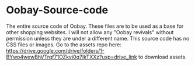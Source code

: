# Oobay-Source-code
The entire source code of Oobay.
These files are to be used as a base for other shopping websites. I will not allow any "Oobay revivals" without permission unless they are under a different name.
This source code has no CSS files or images. Go to the assets repo here: https://drive.google.com/drive/folders/1-BYwo4wewBhVTrqf71OZkvi0q7IkTXXz?usp=drive_link to download assets.
